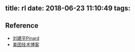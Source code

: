 title: rl
date: 2018-06-23 11:10:49
tags:
---

## Reference

- [刘建平Pinard](https://www.cnblogs.com/pinard/p/7243513.html#!comments)
- [美团技术博客](https://mp.weixin.qq.com/s/B_hnpOp_AVsIoL8gbkL4Hw)
